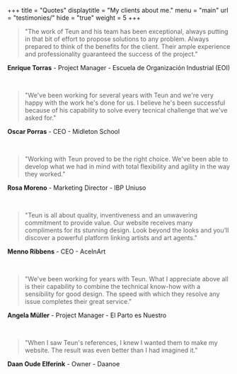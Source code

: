 +++
title = "Quotes"
displaytitle = "My clients about me."
menu  = "main"
url = "testimonies/"
hide = "true"
weight = 5
+++


> "The work of Teun and his team has been exceptional, always putting in that bit of effort to propose solutions to any problem. Always prepared to think of the benefits for the client. Their ample experience and professionality guaranteed the success of the project."

**Enrique Torras** - Project Manager - Escuela de Organización Industrial (EOI) 
<p>&nbsp;</p>

> "We've been working for several years with Teun and we're very happy with the work he's done for us. I believe he's been successful because of his capability to solve every tecnical challenge that we've asked for."

**Oscar Porras** - CEO - Midleton School
<p>&nbsp;</p>

> "Working with Teun proved to be the right choice. We've been able to develop what we had in mind with total flexibility and agility in the way they worked."

**Rosa Moreno** - Marketing Director - IBP Uniuso
<p>&nbsp;</p>

> "Teun is all about quality, inventiveness and an unwavering commitment to provide value. Our website receives many compliments for its stunning design. Look beyond the looks and you’ll discover a powerful platform linking artists and art agents."

**Menno Ribbens** - CEO - AceInArt
<p>&nbsp;</p>

> "We've been working for years with Teun. What I appreciate above all is their capability to combine the technical know-how with a sensibility for good design. The speed with which they resolve any issue completes their great service."

**Angela Müller** - Project Manager - El Parto es Nuestro
<p>&nbsp;</p>

> "When I saw Teun's references, I knew I wanted them to make my website. The result was even better than I had imagined it."

**Daan Oude Elferink** - Owner - Daanoe